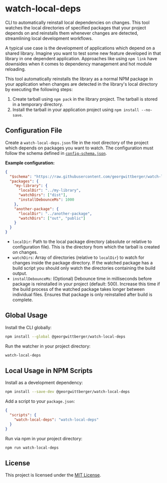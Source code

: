 # watch-local-deps

CLI to automatically reinstall local dependencies on changes. This tool watches the local directories of specified packages that your project depends on and reinstalls them whenever changes are detected, streamlining local development workflows.

A typical use case is the development of applications which depend on a shared library. Imagine you want to test some new feature developed in that library in one dependent application. Approaches like using `npm link` have downsides when it comes to dependency management and hot module reloading.

This tool automatically reinstalls the library as a normal NPM package in your application when changes are detected in the library's local directory by executing the following steps:

1. Create tarball using `npm pack` in the library project. The tarball is stored in a temporary directory.
2. Install the tarball in your application project using `npm install --no-save`.

## Configuration File

Create a `watch-local-deps.json` file in the root directory of the project which depends on packages you want to watch. The configuration must follow the schema defined in [`config-schema.json`](./config-schema.json).

**Example configuration:**

```json
{
  "$schema": "https://raw.githubusercontent.com/georgwittberger/watch-local-deps/refs/tags/v1.0.0/config-schema.json",
  "packages": {
    "my-library": {
      "localDir": "../my-library",
      "watchDirs": ["dist"],
      "installDebounceMs": 1000
    },
    "another-package": {
      "localDir": "../another-package",
      "watchDirs": ["out", "public"]
    }
  }
}
```

- `localDir`: Path to the local package directory (absolute or relative to configuration file). This is the directory from which the tarball is created on changes.
- `watchDirs`: Array of directories (relative to `localDir`) to watch for changes inside the package directory. If the watched package has a build script you should only watch the directories containing the build output.
- `installDebounceMs`: (Optional) Debounce time in milliseconds before package is reinstalled in your project (default: 500). Increase this time if the build process of the watched package takes longer between individual files. Ensures that package is only reinstalled after build is complete.

## Global Usage

Install the CLI globally:

```bash
npm install --global @georgwittberger/watch-local-deps
```

Run the watcher in your project directory:

```bash
watch-local-deps
```

## Local Usage in NPM Scripts

Install as a development dependency:

```bash
npm install --save-dev @georgwittberger/watch-local-deps
```

Add a script to your `package.json`:

```json
{
  "scripts": {
    "watch-local-deps": "watch-local-deps"
  }
}
```

Run via npm in your project directory:

```bash
npm run watch-local-deps
```

## License

This project is licensed under the [MIT License](./LICENSE).
